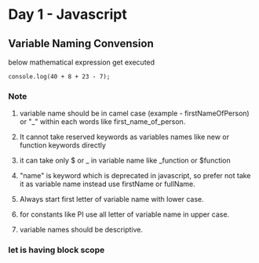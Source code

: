 # Day 1 - Javascript 

##  Variable Naming Convension

below mathematical expression get executed 
```
console.log(40 + 8 + 23 - 7);
```

### Note 
1. variable name should be in camel case (example - firstNameOfPerson) or "_" within each words like first_name_of_person.

2. It cannot take reserved keywords as variables names like new or function keywords directly

3. it can take only $ or _ in variable name like _function or $function

4. "name" is keyword which is deprecated in javascript, so prefer not take it as variable name instead use firstName or fullName.

5. Always start first letter of variable name with lower case.

6. for constants like PI use all letter of variable name in upper case.

7. variable names should be descriptive.


### let is having block scope
